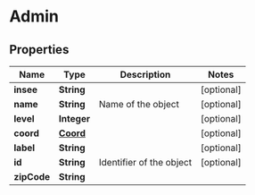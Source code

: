 
# Admin

## Properties
Name | Type | Description | Notes
------------ | ------------- | ------------- | -------------
**insee** | **String** |  |  [optional]
**name** | **String** | Name of the object |  [optional]
**level** | **Integer** |  |  [optional]
**coord** | [**Coord**](Coord.md) |  |  [optional]
**label** | **String** |  |  [optional]
**id** | **String** | Identifier of the object |  [optional]
**zipCode** | **String** |  | 



